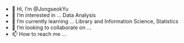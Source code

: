 - 👋 Hi, I’m @JongseokYu
- 👀 I’m interested in ... Data Analysis
- 🌱 I’m currently learning ... Library and Information Science, Statistics
- 💞️ I’m looking to collaborate on ...
- 📫 How to reach me ...

<!---
JongseokYu/JongseokYu is a ✨ special ✨ repository because its `README.md` (this file) appears on your GitHub profile.
You can click the Preview link to take a look at your changes.
--->
